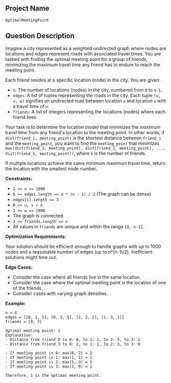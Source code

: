 ## Project Name

`OptimalMeetingPoint`

## Question Description

Imagine a city represented as a weighted undirected graph where nodes are locations and edges represent roads with associated travel times. You are tasked with finding the optimal meeting point for a group of friends, minimizing the maximum travel time any friend has to endure to reach the meeting point.

Each friend resides at a specific location (node) in the city. You are given:

*   `n`: The number of locations (nodes) in the city, numbered from `0` to `n-1`.
*   `edges`: A list of tuples representing the roads in the city. Each tuple `(u, v, w)` signifies an undirected road between location `u` and location `v` with a travel time of `w`.
*   `friends`: A list of integers representing the locations (nodes) where each friend lives.

Your task is to determine the location (node) that minimizes the *maximum* travel time from any friend's location to the meeting point.  In other words, if `dist(friend_i, meeting_point)` is the shortest distance between `friend_i` and the `meeting_point`, you want to find the `meeting_point` that minimizes `max(dist(friend_1, meeting_point), dist(friend_2, meeting_point), ..., dist(friend_k, meeting_point))`, where `k` is the number of friends.

If multiple locations achieve the same minimum maximum travel time, return the location with the smallest node number.

**Constraints:**

*   `1 <= n <= 1000`
*   `0 <= edges.length <= n * (n - 1) / 2` (The graph can be dense)
*   `edges[i].length == 3`
*   `0 <= u, v < n`
*   `1 <= w <= 1000`
*   The graph is connected.
*   `1 <= friends.length <= n`
*   All values in `friends` are unique and within the range `[0, n-1]`.

**Optimization Requirements:**

Your solution should be efficient enough to handle graphs with up to 1000 nodes and a reasonable number of edges (up to n*(n-1)/2). Inefficient solutions might time out.

**Edge Cases:**

*   Consider the case where all friends live in the same location.
*   Consider the case where the optimal meeting point is the location of one of the friends.
*   Consider cases with varying graph densities.

**Example:**

```
n = 4
edges = [[0, 1, 1], [0, 2, 5], [1, 2, 2], [1, 3, 1]]
friends = [0, 3]

Optimal meeting point: 1
Explanation:
- Distance from friend 0 to 0: 0, to 1: 1, to 2: 5, to 3: 2
- Distance from friend 3 to 0: 2, to 1: 1, to 2: 3, to 3: 0

- If meeting point is 0: max(0, 2) = 2
- If meeting point is 1: max(1, 1) = 1
- If meeting point is 2: max(5, 3) = 5
- If meeting point is 3: max(2, 0) = 2

Therefore, 1 is the optimal meeting point.
```
